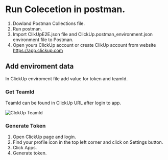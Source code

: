 # Run Colecetion in postman. 

1. Dowland Postman Collections file.
2. Run postman.
3. Import ClikUpE2E.json file and ClickUp.postman_environment.json environment file to Postman.
4. Open yours ClickUp account or create ClikUp account from website https://app.clickup.com 

## Add enviroment data 

In ClickUp enviroment file add value for token and teamId.

### Get TeamId
TeamId can be found in ClickUp URL after login to app.

![ClckUp TeamId](https://github.com/user-attachments/assets/7a95cf90-082e-4f60-b1a8-0f7b782b7a77)

### Generate Token 

1. Open ClickUp page and login.
2. Find your profile icon in the top left corner and click on Settings button. 
3. Click Apps.
5. Generate token. 

